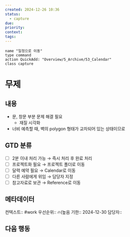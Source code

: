 ```yaml
---
created: 2024-12-26 10:36
status:
  - capture
due: 
priority: 
context: 
tags:
---
```

```button
name "일정으로 이동"
type command
action QuickAdd: "Overview/5_Archive/53_Calendar"
class capture
```

# 무제

## 내용
- 문, 창문 부분 문제 해결 필요
	- 재질 시각화 
- 너비 예측할 때, 벽의 polygon 형태가 교차되어 있는 상태이므로 

## GTD 분류
- [ ] 2분 이내 처리 가능 → 즉시 처리 후 완료 처리
- [ ] 프로젝트화 필요 → 프로젝트 폴더로 이동
- [ ] 달력 예약 필요 → Calendar로 이동
- [ ] 다른 사람에게 위임 → 담당자 지정
- [ ] 참고자료로 보관 → Reference로 이동

## 메타데이터
컨텍스트:: #work 
우선순위:: 🔥(높음
기한:: 2024-12-30
담당자:: 

## 다음 행동
